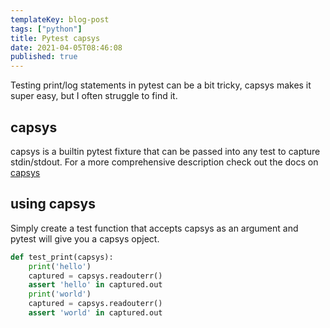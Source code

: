 ```yaml
---
templateKey: blog-post
tags: ["python"]
title: Pytest capsys
date: 2021-04-05T08:46:08
published: true
---
```


Testing print/log statements in pytest can be a bit tricky, capsys makes it
super easy, but I often struggle to find it.

## capsys

capsys is a builtin pytest fixture that can be passed into any test to capture
stdin/stdout. For a more comprehensive description check out the docs on
[capsys](https://docs.pytest.org/en/stable/capture.html#accessing-captured-output-from-a-test-function)

## using capsys

Simply create a test function that accepts capsys as an argument and pytest
will give you a capsys opject.

```python
def test_print(capsys):
    print('hello')
    captured = capsys.readouterr()
    assert 'hello' in captured.out
    print('world')
    captured = capsys.readouterr()
    assert 'world' in captured.out
```
